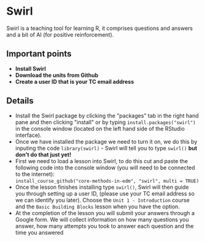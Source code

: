# Swirl

Swirl is a teaching tool for learning R, it comprises questions and answers and a bit of AI (for positive reinforcement).

## Important points

* **Install Swirl**
* **Download the units from Github**
* **Create a user ID that is your TC email address**

## Details

* Install the Swirl package by clicking the "packages" tab in the right hand pane and then clicking "install" or by typing `install.packages("swirl")` in the console window (located on the left hand side of the RStudio interface). 
* Once we have installed the package we need to turn it on, we do this by inputing the code `library(swirl)` - Swirl will tell you to type `swirl()` **but don't do that just yet!**
* First we need to load a lesson into Swirl, to do this cut and paste the following code into the console window (you will need to be connected to the internet):  
`install_course_github("core-methods-in-edm", "swirl", multi = TRUE)`
* Once the lesson finishes installing type `swirl()`, Swirl will then guide you through setting up a user ID, (please use your TC email address so we can identify you later). Choose the `Unit 1 - Introduction` course and the `Basic Building Blocks` lesson when you have the option.
* At the completion of the lesson you will submit your answers through a Google form. We will collect information on how many questions you answer, how many attempts you took to answer each question and the time you answered
